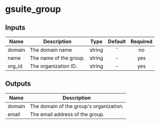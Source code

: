 # gsuite_group

[^]: (autogen_docs_start)

## Inputs

| Name | Description | Type | Default | Required |
|------|-------------|:----:|:-----:|:-----:|
| domain | The domain name | string | `` | no |
| name | The name of the group. | string | - | yes |
| org\_id | The organization ID. | string | - | yes |

## Outputs

| Name | Description |
|------|-------------|
| domain | The domain of the group's organization. |
| email | The email address of the group. |

[^]: (autogen_docs_end)